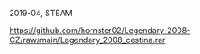 2019-04, STEAM

https://github.com/hornster02/Legendary-2008-CZ/raw/main/Legendary_2008_cestina.rar
